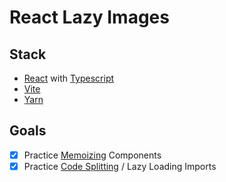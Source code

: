 # React Lazy Images

## Stack
- [React](https://reactjs.org/) with [Typescript](https://www.typescriptlang.org/)
- [Vite](https://vitejs.dev/)
- [Yarn](https://yarnpkg.com/)

## Goals
- [x] Practice [Memoizing](https://reactjs.org/docs/react-api.html) Components
- [x] Practice [Code Splitting](https://reactjs.org/docs/code-splitting.html) / Lazy Loading Imports